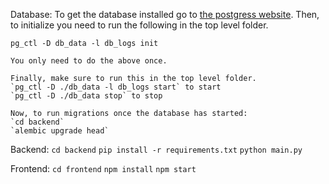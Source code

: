 Database:
    To get the database installed go to [the postgress website](https://www.postgresql.org/download/).
    Then, to initialize you need to run the following in the top level folder.
    
    pg_ctl -D db_data -l db_logs init
    
    You only need to do the above once.

    Finally, make sure to run this in the top level folder.
    `pg_ctl -D ./db_data -l db_logs start` to start
    `pg_ctl -D ./db_data stop` to stop

    Now, to run migrations once the database has started:
    `cd backend`
    `alembic upgrade head`

Backend:
    `cd backend`
    `pip install -r requirements.txt`
    `python main.py`

Frontend:
    `cd frontend`
    `npm install`
    `npm start`

